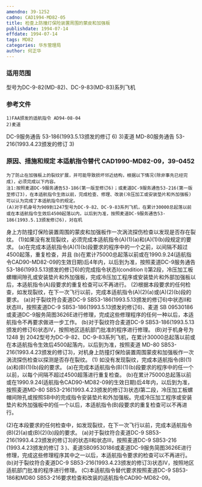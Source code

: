 ```yaml
---
amendno: 39-1252
cadno: CAD1994-MD82-05
title: 检查上防撞灯保险装置周围的蒙皮和加强板
publishdate: 1994-07-14
effdate: 1994-07-14
tags: MD82
categories: 华东管理局
author: 何正华
---
```


### 适用范围 
型号为DC-9-82(MD-82)、DC-9-83(MD-83)系列飞机

<!--more-->
### 参考文件
    1)FAA颁发的适航指令 AD94-08-04 
    2)麦道 
DC-9服务通告 53-186(1993.5.13颁发的修订 6) 
    3)麦道 
MD-80服务通告 53-216(1993.4.23颁发的修订 3) 

### 原因、措施和规定 本适航指令替代 CAD1990-MD82-09，39-0452
    为了防止在加强板上的裂纹扩展，并可能导致损坏邻近结构，根据以下情况(除非事先已经完成)，必须完成以下内容。 
    注1:按照麦道DC-9服务通告53-186(第一版至修订6)；或麦道DC-9服务通告53-216(第一版至修订3)，在本适航指令生效以前，完成检查、修理、改装(冷压加工或安装垫片和外加强板)可以认为完成了本适航指令的规定。 
    (A)对于机身号为909到1247型号为DC-9-82、DC-9-83系列飞机，在累计30000总起落以前或在本适航指令生效后4500起落以内，以后到为准，按照麦道DC-9服务通告53-186(1993.5.13颁发修订6)，对在机
  
身上方防撞灯保险装置周围的蒙皮和加强板作一次涡流探伤检查以发现是否存在裂纹。 
    (1)如果没有发现裂纹，必须完成本适航指令(A)(1)(a)和(A)(1)(b)段规定的要求。 
    (a)在完成本适航指令(A)(1)(b)段要求的程序中的一个之前，以间隔不超过4500起落，重复检查，并且
(b)在累计75000总起落以前或在1990.9.24(适航指令CAD90-MD82-09的生效日期)后4年内，以后到为准，按照麦道DC-9服务通告53-186(1993.5.13颁发的修订6)的完成指令状态Ⅰ(condition Ⅰ)第2段，冷压加工板螺帽间隙孔或安装垫片和外加强板，完成冷压加工程序或安装垫片和外部加强板以后，本适航指令(A)段要求的重复检查可以不再进行。
    (2)根据本段要求的任何检查，如发现裂纹，在下一次飞行以前，完成本适航指令(A)(2)(a)或(A)(2)(b)段的要求。 
(a)对于裂纹符合麦道DC-9 SB53-186(1993.5.13颁发的修订6)中状态Ⅱ和状态Ⅲ，按照麦道DC-9 SB53-186(1993.5.13颁发的修订6)、麦道 SB 09530186或麦道DC-9服务简图3626E进行修理，完成这些修理程序的任何一种以后，本适航指令不再要求做进一步工作。 
(b)对于裂纹符合麦道DC-9 SB53-186(1993.5.13颁发的修订6)状态Ⅳ，按照地区适航部门批准的程序进行修理。 
(B)对于机身号为1248 到 2042型号为DC-9-82、DC-9-83系列飞机，在累计30000总起落以前或在本适航指令生效后4500起落内，以后到为准，按照麦道 MD-80 SB53-216(1993.4.23颁发的修订3)，对机身上防撞灯保险装置周围蒙皮和加强板作一次涡流探伤检查以探测是否存在裂纹。 
(1)
如没有发现裂纹，完成本适航指令(B)(1)(a)和(B)(1)(b)段的要求。 
        (a)在完成本适航指令(B)(1)(b)段要求的程序中的任一个以前，以每个间隔不超过4500超落进行重复检查。 
 (b)在累计75000总起落以前或在1990.9.24(适航指令CAD90-MD82-09的生效日期)后4年内，以后到为准，按照麦道MD-80 SB53-216(1993.4.23颁发的修订3)状态Ⅰ第二段，冷压加工板螺帽间隙孔或按照SB中的完成指令安装垫片和外加强板。完成冷压加工程序或安装垫片和外加强板中的任一个以后，本适航指令(B)段要求的重复检查可以不再进行。

  
   (2)在本段要求的任何检查中，如发现裂纹，在下一次飞行以前，完成本适航指令(B)(2)(a)或(B)(2)(b)段的要求。 
(a)对于裂纹符合麦道DC-9 SB53-216(1993.4.23颁发的修订3)的状态Ⅱ和状态Ⅲ，按照麦道DC-9 SB53-216 (1993.4.23颁发的修订
3
)、麦道SB09530186或麦道DC-9服务简图3626E进行修理，完成这些修理程序其中之一以后，本适航指令要求的检查可以不再进行。 
      (b)对于裂纹符合麦道DC-9 SB53-216(1993.4.23颁发的修订3)状态Ⅳ，按照地区适航部门批准的程序进行修理。 
      (C)本适航指令替代要求按照麦道DC-9 SB53-186和MD80 SB53-216要求检查和改装的适航指令CAD90-MD82-09。

